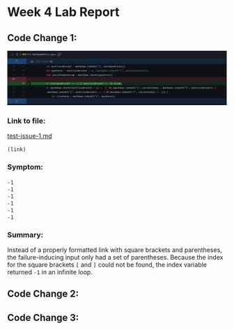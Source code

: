 # Week 4 Lab Report

## Code Change 1:

![1-1](codechange1-1.png)

### Link to file: 
[test-issue-1.md](https://github.com/idonotknowwhatiamdoing/markdown-parse/blob/bfe7abee1421bcb19304fc2b560400433a221c66/test-issue-1.md)
```
(link)
```

### Symptom: 
```
-1
-1
-1
-1
-1
-1
```

### Summary:
Instead of a properly formatted link with square brackets and parentheses, the failure-inducing input only had a set of parentheses. Because the index for the square brackets ```[``` and ```]``` could not be found, the index variable returned ```-1``` in an infinite loop.

## Code Change 2: 

## Code Change 3: 
